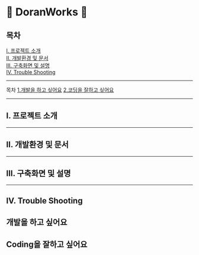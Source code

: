 # :newspaper: DoranWorks :newspaper:

## 목차
[Ⅰ. 프로젝트 소개](#i-프로젝트-소개) <br>
[Ⅱ. 개발환경 및 문서](#ii-개발환경-및-문서) <br>
[Ⅲ. 구축화면 및 설명](#iii-구축화면-및-설명) <br>
[Ⅳ. Trouble Shooting](#iv-Trouble-Shooting)

---

목차
[1.개발을 하고 싶어요](#개발을-하고-싶어요)
[2.코딩을 잘하고 싶어요](#coding을-잘하고-싶어요)

---
## Ⅰ. 프로젝트 소개
---
## Ⅱ. 개발환경 및 문서
---
## Ⅲ. 구축화면 및 설명
---
## Ⅳ. Trouble Shooting


## 개발을 하고 싶어요
## Coding을 잘하고 싶어요
